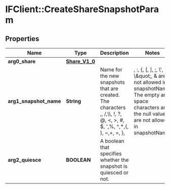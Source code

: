 # IFClient::CreateShareSnapshotParam

## Properties
Name | Type | Description | Notes
------------ | ------------- | ------------- | -------------
**arg0_share** | [**Share_V1_0**](Share_V1_0.md) |  | 
**arg1_snapshot_name** | **String** | Name for the new snapshots that are created. The characters ,, /,\\\\, !, ?, @, &lt;, &gt;, #, $, &#39;,%, ^,*,(, ), ~,+, &#x3D;, },|, :, {, [, ], ;, \\&#39;, \\\&quot;, &amp; are not allowed in snapshotName. The empty and space characters and the null values are not allowed in snapshotName.  | 
**arg2_quiesce** | **BOOLEAN** | A boolean that specifies whether the snapshot is quiesced or not. | 


